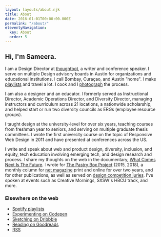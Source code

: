 ```yaml
---
layout: layouts/about.njk
title: About
date: 2016-01-01T00:00:00.000Z
permalink: "/about/"
eleventyNavigation:
  key: About
  order: 5
---
```


## Hi, I'm Sameera.

 I am a Design Director at [thoughtbot](http://www.thoughtbot.com), a writer and conference speaker. I serve on multiple Design advisory boards in Austin for organizations and educational institutions. I call Bombay, Curaçao, and Austin "home". I make [playlists](https://open.spotify.com/user/hamtequila) and travel a lot. I cook and I [photograph](http://www.instagram.com/the_tableaux) the process.

I am also a designer and an educator. I formerly served as Instructional Director, Academic Operations Director, and Diversity Director, managing instructors and curriculum across 21 locations, a nationwide scholarship, and  helped start or run two diversity councils as ERGs (employee resource groups).

I taught design at the university-level for over six years, teaching courses from freshman year to seniors, and serving on multiple graduate thesis committees. I wrote the first university course on the topic of Responsive Web Design in 2011 and have presented at conferences across the US.

I write and speak about web and product design, diversity, inclusion, and equity, tech education involving emerging tech, and design research and process. I share my thoughts on the web in the documentary, [What Comes Next Is The Future](http://www.futureisnext.com/). I wrote for [The Pastry Box Project](https://the-pastry-box-project.net/baker/sameera-kapila) (2015, 2018), a monthly column for [net magazine](http://www.creativebloq.com/author/sam-kapila) print and online for over two years, and for other publications, as well as served on [design competition juries](http://samkapila.com/writing-and-community/). I've spoken at events such as Creative Mornings, SXSW's HBCU track, and more.

### Elsewhere on the web
- [Spotify playlists](https://open.spotify.com/user/hamtequila)
- [Experimenting on Codepen](http://codepen.io/samkap)
- [Sketching on Dribbble](http://www.dribbble.com/samkap)
- [Reading on Goodreads](http://www.goodreads.com/samkap)
- [RSS](http://samkapila.com/feed.xml)
